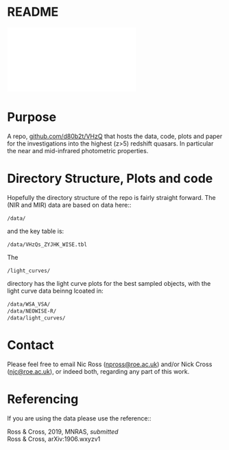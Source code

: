 README
===


![](SEDs/filters_vs_QSOstars_z6pnt7.pdf)

 Purpose
===
A repo, 
[github.com/d80b2t/VHzQ](github.com/d80b2t/VHzQ) that hosts the data, code, plots and paper for the  investigations into the highest (z>5) redshift quasars. In particular the near and mid-infrared photometric properties. 




  Directory Structure, Plots and code
==============================

Hopefully the directory structure of the repo is fairly straight forward. 
The (NIR and MIR) data are based on data here::

    /data/
and the key table is: 

	/data/VHzQs_ZYJHK_WISE.tbl
	
The 

	/light_curves/

directory has the light curve plots for the best sampled objects, with the light curve data beinng lcoated in:  

    /data/WSA_VSA/
    /data/NEOWISE-R/
    /data/light_curves/	

 


 Contact 
===
Please feel free to email Nic Ross (<npross@roe.ac.uk>) and/or Nick Cross (<njc@roe.ac.uk>), or indeed both, regarding any part of this work. 

        
Referencing
===
If you are using the data please use the reference::

Ross \& Cross, 2019, MNRAS, _submitted_  
Ross \& Cross, arXiv:1906.wxyzv1



